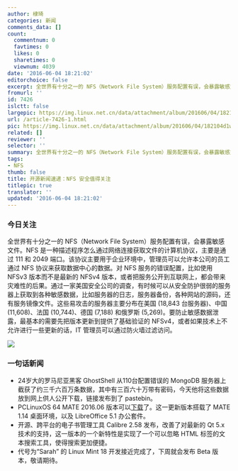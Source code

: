 ```yaml
---
author: 棣琦
categories: 新闻
comments_data: []
count:
  commentnum: 0
  favtimes: 0
  likes: 0
  sharetimes: 0
  viewnum: 4039
date: '2016-06-04 18:21:02'
editorchoice: false
excerpt: 全世界有十分之一的 NFS（Network File System）服务配置有误，会暴露敏感文件。
fromurl: ''
id: 7426
islctt: false
largepic: https://img.linux.net.cn/data/attachment/album/201606/04/182104d1wt6bl6mmlb1z66.png
url: /article-7426-1.html
pic: https://img.linux.net.cn/data/attachment/album/201606/04/182104d1wt6bl6mmlb1z66.png.thumb.jpg
related: []
reviewer: ''
selector: ''
summary: 全世界有十分之一的 NFS（Network File System）服务配置有误，会暴露敏感文件。
tags:
- NFS
thumb: false
title: 开源新闻速递：NFS 安全值得关注
titlepic: true
translator: ''
updated: '2016-06-04 18:21:02'
---
```


### 今日关注


全世界有十分之一的 NFS（Network File System）服务配置有误，会暴露敏感文件。NFS 是一种描述程序怎么通过网络连接获取文件的计算机协议，主要是通过 111 和 2049 端口。该协议主要用于企业环境中，管理员可以允许本公司的员工通过 NFS 协议来获取数据中心的数据。对 NFS 服务的错误配置，比如使用 NFSv3 版本而不是最新的 NFSv4 版本，或者把服务公开到互联网上，都会带来灾难性的后果。通过一家美国安全公司的调查，有时候可以从安全防护很弱的服务器上获取到各种敏感数据，比如服务器的日志，服务器备份，各种网站的源码，还有服务镜像文件。这些易攻击的服务器主要分布在美国 (18,843 台服务器)、中国 (11,608)、法国 (10,744)、德国 (7,188) 和俄罗斯 (5,269)。要防止敏感数据泄露，最基本的需要先把版本更新到提供了基础验证的 NFSv4，或者如果技术上不允许进行一些更新的话，IT 管理员可以通过防火墙过滤访问。


![](https://img.linux.net.cn/data/attachment/album/201606/04/182104d1wt6bl6mmlb1z66.png)


### 一句话新闻


* 24岁大的罗马尼亚黑客 GhostShell 从110台配置错误的 MongoDB 服务器上截获了约三千六百万条数据，其中有三百六十万带有密码，今天他将这些数据放到网上供人公开下载，链接发布到了 pastebin。
* PCLinuxOS 64 MATE 2016.06 版本可以[下载](http://www.pclinuxos.com/forum/index.php/topic,137708.0.html)了。这一更新版本搭载了 MATE 1.14 桌面环境，以及 LibreOffice 5.1 办公套件。
* 开源、跨平台的电子书管理工具 Calibre 2.58 发布，改善了对最新的 Qt 5.x 技术的支持，这一版本的一个新特性是实现了一个可以忽略 HTML 标签的文本搜索工具，使得搜索更加便捷。
* 代号为“Sarah” 的 Linux Mint 18 开发接近完成了，下周就会发布 Beta 版本，敬请期待。